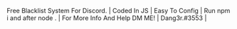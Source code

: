 Free Blacklist System For Discord. | Coded In JS | Easy To Config | Run npm i and after node . | For More Info And Help DM ME! |   Dang3r.#3553  |
